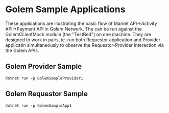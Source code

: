 # Golem Sample Applications

These applications are illustrating the basic flow of Market API->Activity API->Payment API in Golem Network.
The can be run against the GolemCLientMock module (the "TestBed") on one machine. They are designed to work in pairs, ie. run both Requestor application and Provider applicatin simultaneously to observe the Requestor-Provider interaction via the Golem APIs.

## Golem Provider Sample

```
dotnet run -p GolemSampleProvider1
```

## Golem Requestor Sample

```
dotnet run -p GolemSampleApp1
```